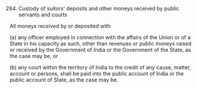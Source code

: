 284. Custody of suitors' deposits and other moneys received by public servants and courts

All moneys received by or deposited with

(a) any officer employed in connection with the affairs of the Union or of a State in his capacity as such, other than revenues or public moneys raised or received by the Government of India or the Government of the State, as the case may be, or

(b) any court within the territory of India to the credit of any cause, matter, account or persons, shall be paid into the public account of India or the public account of State, as the case may be.

